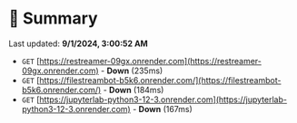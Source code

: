 # 📖 Summary
Last updated: **9/1/2024, 3:00:52 AM**

- `GET` [https://restreamer-09gx.onrender.com](https://restreamer-09gx.onrender.com) - **Down** (235ms)
- `GET` [https://filestreambot-b5k6.onrender.com/](https://filestreambot-b5k6.onrender.com/) - **Down** (184ms)
- `GET` [https://jupyterlab-python3-12-3.onrender.com](https://jupyterlab-python3-12-3.onrender.com) - **Down** (167ms)
